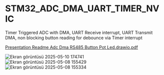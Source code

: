 # STM32_ADC_DMA_UART_TIMER_NVIC
Timer Triggered ADC with DMA, UART Receive interrupt, UART Transmit DMA,  non blocking button reading for debounce  via Timer interrupt

[Presentation Readme Adc Dma RS485 Button Pot Led.drawio.pdf](https://github.com/user-attachments/files/20140008/Presentation.Readme.Adc.Dma.RS485.Button.Pot.Led.drawio.pdf)

![Ekran görüntüsü 2025-05-10 174741](https://github.com/user-attachments/assets/b569cb88-08f1-4c81-a2ec-2752a7e7d871)
![Ekran görüntüsü 2025-05-08 155429](https://github.com/user-attachments/assets/c5ac5cf3-1017-46cc-99e0-41a9d37fa1cd)
![Ekran görüntüsü 2025-05-08 155334](https://github.com/user-attachments/assets/7eb95d59-5f4d-4d64-8aa5-f68b5becb223)
